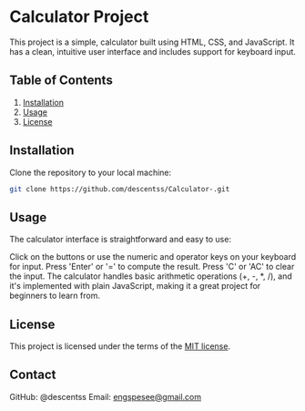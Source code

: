 # Calculator Project

This project is a simple, calculator built using HTML, CSS, and JavaScript. It has a clean, intuitive user interface and includes support for keyboard input.

## Table of Contents
1. [Installation](#installation)
2. [Usage](#usage)
3. [License](#license)

## Installation
Clone the repository to your local machine:

```bash
git clone https://github.com/descentss/Calculator-.git
```

## Usage
The calculator interface is straightforward and easy to use:

Click on the buttons or use the numeric and operator keys on your keyboard for input.
Press 'Enter' or '=' to compute the result.
Press 'C' or 'AC' to clear the input.
The calculator handles basic arithmetic operations (+, -, *, /), and it's implemented with plain JavaScript, making it a great project for beginners to learn from.

## License
This project is licensed under the terms of the [MIT license](https://opensource.org/license/mit/).

## Contact
GitHub: @descentss
Email: engspesee@gmail.com




